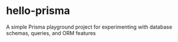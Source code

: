 # hello-prisma

A simple Prisma playground project for experimenting with database schemas, queries, and ORM features
